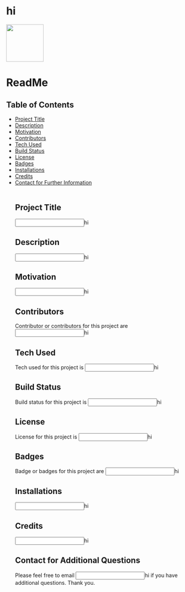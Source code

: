 
# hi
<img width = "100" height = "100" src="https://avatars1.githubusercontent.com/u/59777724?v=4">
<h2>


<h1>ReadMe</h1>
<h2>Table of Contents</h2>
<ul>
<li><a href="#title">Project Title</a></li>

<li><a href="#description">Description</a></li>

<li><a href="#motivation">Motivation</a></li>

<li><a href="#contributors">Contributors</a></li>

<li><a href="#tech">Tech Used</a></li>

<li><a href="#build">Build Status</a></li>

<li><a href="#license">License</a></li>

<li><a href="#badges">Badges</a></li>

<li><a href="#installations">Installations</a></li>

<li><a href="#credits">Credits</a></li>

<li><a href="#contact">Contact for Further Information</a></li>
<br>

<h2 id="title">Project Title</h2>
<p><input type="text" name="title" value="">hi</p>

<h2 id="description">Description</h2>
<p><input type="text" name= "description" value="">hi</p>

<h2 id="motivation">Motivation</h2>
<p><input type="text" name="motivation" value="">hi</p>

<h2 id="contributors">Contributors</h2>
<p>Contributor or contributors for this project are <input type="text" name="contributors" value="">hi</p>

<h2 id="tech">Tech Used</h2>
<p>Tech used for this project is <input type="text" name="tech" value="">hi</p>

<h2 id="build">Build Status</h2>
<p>Build status for this project is <input type="text" name="build" value="">hi</p>

<h2 id="license">License</h2>
<p>License for this project is <input type="text" name="license" value ="">hi</p>

<h2 id="badges">Badges</h2>
<p>Badge or badges for this project are <input type="text" name="badges" value="">hi</p>

<h2 id="installations">Installations</h2>
<p><input type="text" name="installations" value="">hi</p>

<h2 id="credits">Credits</h2>
<p><input type="text" name="credits" value="">hi</p>

<h2 id="contact">Contact for Additional Questions</h2>
<p>Please feel free to email <input type="text" name="email" value="">hi if you have additional questions.  Thank you.</p>

